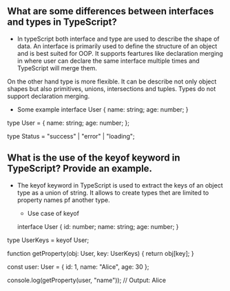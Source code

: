 ## What are some differences between interfaces and types in TypeScript?

- In typeScript both interface and  type are used to describe the shape of data. An interface is primarily used to define the structure of an object and is best suited for OOP. It supports feartures like declaration merging in where user can declare the same interface multiple times and TypeScript will merge them.

On the other hand type is more flexible. It can be describe not only object shapes but also primitives, unions, intersections and tuples. Types do not support declaration merging. 

  - Some example
    interface User {
    name: string;
    age: number;
    }

  type User = {
  name: string;
  age: number;
  };

  type Status = "success" | "error" | "loading";


## What is the use of the keyof keyword in TypeScript? Provide an example.

- The keyof keyword in TypeScript is used to extract the keys of an object type as a union of string. It allows to create types thet are limited to property names pf another type.
  - Use case of keyof
  
  interface User {
  id: number;
  name: string;
  age: number;
}


type UserKeys = keyof User;

function getProperty(obj: User, key: UserKeys) {
  return obj[key];
}

const user: User = {
  id: 1,
  name: "Alice",
  age: 30
};

console.log(getProperty(user, "name")); // Output: Alice